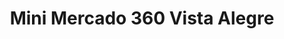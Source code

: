 ---
title: "Mini Mercado 360 Vista Alegre"
url: /holguin/mini-mercado-360-vista-alegre/
shop: comodidad
---